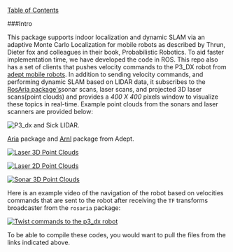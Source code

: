 [Table of Contents](table-of-contents)

###Intro

This package supports indoor localization and dynamic SLAM via an adaptive Monte Carlo Localization for mobile robots as described by Thrun, Dieter fox and colleagues in their book, Probabilistic Robotics. To aid faster implementation time, we have developed the code in ROS. This repo also has a set of clients that pushes velocity commands to the P3_DX robot from [adept mobile robots](http://www.mobilerobots.com/ResearchRobots/PioneerP3DX.aspx). In addition to sending velocity commands, and performing dynamic SLAM based on LIDAR data, it subscribes to the [RosAria package's](wiki.ros.org/rosaria)sonar scans, laser scans, and projected 3D laser scans(point clouds) and provides a <i>400 X 400</i> pixels window to visualize these topics in real-time. Example point clouds from the sonars and laser scanners are provided below:

![P3_dx and Sick LIDAR](/p3_dx_2dnav/map_data/p3_dx.jpg). 

[Aria](http://www.mobilerobots.com/Software/ARIA.aspx) package and [Arnl](http://www.mobilerobots.com/Software/NavigationSoftware.aspx) package from Adept. 

[![Laser 3D Point Clouds](/p3_dx_2dnav/map_data/laser3d.png)](https://youtu.be/lYgp8qZjvks)

[![Laser 2D Point Clouds](/p3_dx_2dnav/map_data/laser2d.png)](https://youtu.be/B871f3qa1p4)

[![Sonar 3D Point Clouds](/p3_dx_2dnav/map_data/sonar3d.png)](https://youtu.be/PYT4FCIVYgw)

Here is an example video of the navigation of the robot based on velocities commands that are sent to the robot after receiving the `TF` transforms broadcaster from the `rosaria` package:

[![Twist commands to the p3_dx robot](https://i.ytimg.com/vi/yczG8CUbK2M/1.jpg?time=1466972319359)](https://youtu.be/yczG8CUbK2M) 

To be able to compile these codes, you would want to pull the files from the links indicated above. 